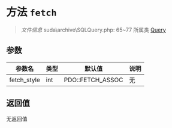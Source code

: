 # 方法 `fetch`

> *文件信息* suda\archive\SQLQuery.php: 65~77
> 所属类 [Query](../Query.md)




## 参数


| 参数名 | 类型 | 默认值 | 说明 |
|--------|-----|-------|-------|
| fetch_style |  int | PDO::FETCH_ASSOC | 无 |



## 返回值

无返回值
